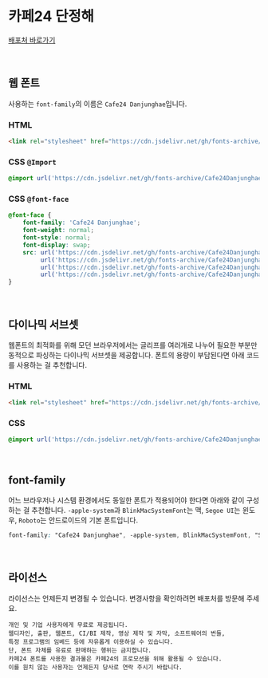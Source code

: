 # 카페24 단정해

[배포처 바로가기](https://fonts.cafe24.com/)

&nbsp;

## 웹 폰트

사용하는 `font-family`의 이름은 `Cafe24 Danjunghae`입니다.

### HTML

```html
<link rel="stylesheet" href="https://cdn.jsdelivr.net/gh/fonts-archive/Cafe24Danjunghae/Cafe24Danjunghae.css" type="text/css"/>
```

### CSS `@Import`

```css
@import url('https://cdn.jsdelivr.net/gh/fonts-archive/Cafe24Danjunghae/Cafe24Danjunghae.css');
```

### CSS `@font-face`

```css
@font-face {
    font-family: 'Cafe24 Danjunghae';
    font-weight: normal;
    font-style: normal;
    font-display: swap;
    src: url('https://cdn.jsdelivr.net/gh/fonts-archive/Cafe24Danjunghae/Cafe24Danjunghae.woff2') format('woff2'),
         url('https://cdn.jsdelivr.net/gh/fonts-archive/Cafe24Danjunghae/Cafe24Danjunghae.woff') format('woff'),
         url('https://cdn.jsdelivr.net/gh/fonts-archive/Cafe24Danjunghae/Cafe24Danjunghae.otf') format('opentype'),
         url('https://cdn.jsdelivr.net/gh/fonts-archive/Cafe24Danjunghae/Cafe24Danjunghae.ttf') format('truetype');
}
```

&nbsp;

## 다이나믹 서브셋

웹폰트의 최적화를 위해 모던 브라우저에서는 글리프를 여러개로 나누어 필요한 부분만 동적으로 파싱하는 다이나믹 서브셋을 제공합니다. 폰트의 용량이 부담된다면 아래 코드를 사용하는 걸 추천합니다.

### HTML

```html
<link rel="stylesheet" href="https://cdn.jsdelivr.net/gh/fonts-archive/Cafe24Danjunghae/subsets/Cafe24Danjunghae-dynamic-subset.css" type="text/css"/>
```

### CSS

```css
@import url('https://cdn.jsdelivr.net/gh/fonts-archive/Cafe24Danjunghae/subsets/Cafe24Danjunghae-dynamic-subset.css');
```

&nbsp;

## font-family

어느 브라우저나 시스템 환경에서도 동일한 폰트가 적용되어야 한다면 아래와 같이 구성하는 걸 추천합니다. `-apple-system`과 `BlinkMacSystemFont`는 맥, `Segoe UI`는 윈도우, `Roboto`는 안드로이드의 기본 폰트입니다.



```css
font-family: "Cafe24 Danjunghae", -apple-system, BlinkMacSystemFont, "Segoe UI", Roboto, Oxygen, Ubuntu, Cantarell, "Open Sans", "Helvetica Neue", sans-serif;
```

&nbsp;

## 라이선스

라이선스는 언제든지 변경될 수 있습니다. 변경사항을 확인하려면 배포처를 방문해 주세요.

```
개인 및 기업 사용자에게 무료로 제공됩니다. 
웹디자인, 출판, 웹폰트, CI/BI 제작, 영상 제작 및 자막, 소프트웨어의 번들, 
특정 프로그램의 임베드 등에 자유롭게 이용하실 수 있습니다. 
단, 폰트 자체를 유료로 판매하는 행위는 금지합니다. 
카페24 폰트를 사용한 결과물은 카페24의 프로모션을 위해 활용될 수 있습니다. 
이를 원치 않는 사용자는 언제든지 당사로 연락 주시기 바랍니다.
```
